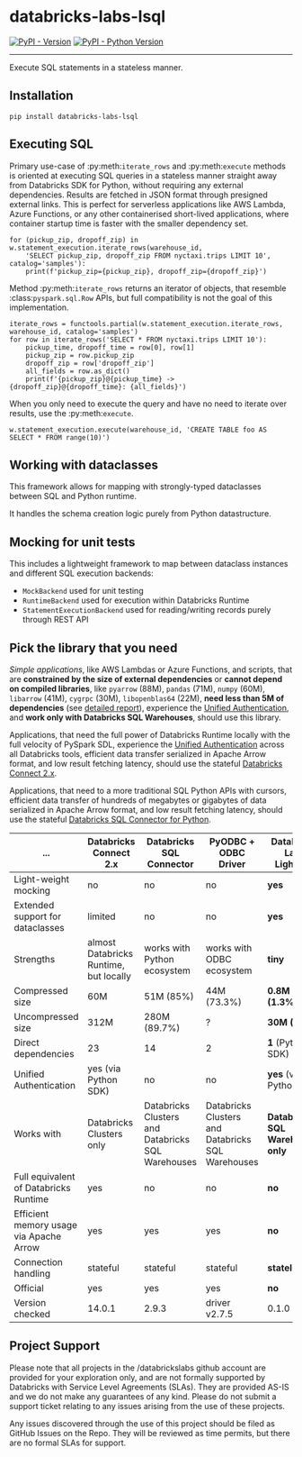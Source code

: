 # databricks-labs-lsql

[![PyPI - Version](https://img.shields.io/pypi/v/databricks-labs-lightsql.svg)](https://pypi.org/project/databricks-labs-lightsql)
[![PyPI - Python Version](https://img.shields.io/pypi/pyversions/databricks-labs-lightsql.svg)](https://pypi.org/project/databricks-labs-lightsql)

-----

Execute SQL statements in a stateless manner.

## Installation

```console
pip install databricks-labs-lsql
```

## Executing SQL

Primary use-case of :py:meth:`iterate_rows` and :py:meth:`execute` methods is oriented at executing SQL queries in
a stateless manner straight away from Databricks SDK for Python, without requiring any external dependencies.
Results are fetched in JSON format through presigned external links. This is perfect for serverless applications
like AWS Lambda, Azure Functions, or any other containerised short-lived applications, where container startup
time is faster with the smaller dependency set.

    for (pickup_zip, dropoff_zip) in w.statement_execution.iterate_rows(warehouse_id,
        'SELECT pickup_zip, dropoff_zip FROM nyctaxi.trips LIMIT 10', catalog='samples'):
        print(f'pickup_zip={pickup_zip}, dropoff_zip={dropoff_zip}')

Method :py:meth:`iterate_rows` returns an iterator of objects, that resemble :class:`pyspark.sql.Row` APIs, but full
compatibility is not the goal of this implementation.

    iterate_rows = functools.partial(w.statement_execution.iterate_rows, warehouse_id, catalog='samples')
    for row in iterate_rows('SELECT * FROM nyctaxi.trips LIMIT 10'):
        pickup_time, dropoff_time = row[0], row[1]
        pickup_zip = row.pickup_zip
        dropoff_zip = row['dropoff_zip']
        all_fields = row.as_dict()
        print(f'{pickup_zip}@{pickup_time} -> {dropoff_zip}@{dropoff_time}: {all_fields}')

When you only need to execute the query and have no need to iterate over results, use the :py:meth:`execute`.

    w.statement_execution.execute(warehouse_id, 'CREATE TABLE foo AS SELECT * FROM range(10)')

## Working with dataclasses

This framework allows for mapping with strongly-typed dataclasses between SQL and Python runtime.

It handles the schema creation logic purely from Python datastructure.

## Mocking for unit tests

This includes a lightweight framework to map between dataclass instances and different SQL execution backends:
- `MockBackend` used for unit testing
- `RuntimeBackend` used for execution within Databricks Runtime
- `StatementExecutionBackend` used for reading/writing records purely through REST API

## Pick the library that you need

_Simple applications_, like AWS Lambdas or Azure Functions, and scripts, that are **constrained by the size of external 
dependencies** or **cannot depend on compiled libraries**, like `pyarrow` (88M), `pandas` (71M), `numpy` (60M), 
`libarrow` (41M), `cygrpc` (30M), `libopenblas64` (22M), **need less than 5M of dependencies** (see [detailed report](docs/comparison.md)), 
experience the [Unified Authentication](https://docs.databricks.com/en/dev-tools/auth.html#databricks-client-unified-authentication),
and **work only with Databricks SQL Warehouses**, should use this library. 

Applications, that need the full power of Databricks Runtime locally with the full velocity of PySpark SDL, experience
the [Unified Authentication](https://docs.databricks.com/en/dev-tools/auth.html#databricks-client-unified-authentication) 
across all Databricks tools, efficient data transfer serialized in Apache Arrow format, and low result fetching latency, 
should use the stateful [Databricks Connect 2.x](https://docs.databricks.com/en/dev-tools/databricks-connect/index.html).

Applications, that need to a more traditional SQL Python APIs with cursors, efficient data transfer of hundreds of
megabytes or gigabytes of data serialized in Apache Arrow format, and low result fetching latency, should use
the stateful [Databricks SQL Connector for Python](https://docs.databricks.com/en/dev-tools/python-sql-connector.html).

| ...                                     | Databricks Connect 2.x                 | Databricks SQL Connector                          | PyODBC + ODBC Driver                              | Databricks Labs LightSQL           |
|-----------------------------------------|----------------------------------------|---------------------------------------------------|---------------------------------------------------|------------------------------------|
 | Light-weight mocking                    | no                                     | no                                                | no                                                | **yes**                            |
 | Extended support for dataclasses        | limited                                | no                                                | no                                                | **yes**                            |
 | Strengths                               | almost Databricks Runtime, but locally | works with Python ecosystem                       | works with ODBC ecosystem                         | **tiny**                           |
 | Compressed size                         | 60M                                    | 51M (85%)                                         | 44M (73.3%)                                       | **0.8M (1.3%)**                    |
 | Uncompressed size                       | 312M                                   | 280M (89.7%)                                      | ?                                                 | **30M (9.6%)**                     |
 | Direct dependencies                     | 23                                     | 14                                                | 2                                                 | **1** (Python SDK)                 |
 | Unified Authentication                  | yes (via Python SDK)                   | no                                                | no                                                | **yes** (via Python SDK)           |
 | Works with                              | Databricks Clusters only               | Databricks Clusters and Databricks SQL Warehouses | Databricks Clusters and Databricks SQL Warehouses | **Databricks SQL Warehouses only** |
 | Full equivalent of Databricks Runtime   | yes                                    | no                                                | no                                                | **no**                             |
 | Efficient memory usage via Apache Arrow | yes                                    | yes                                               | yes                                               | **no**                             |
 | Connection handling                     | stateful                               | stateful                                          | stateful                                          | **stateless**                      |
 | Official                                | yes                                    | yes                                               | yes                                               | **no**                             |
 | Version checked                         | 14.0.1                                 | 2.9.3                                             | driver v2.7.5                                     | 0.1.0                              |

## Project Support
Please note that all projects in the /databrickslabs github account are provided for your exploration only, and are not formally supported by Databricks with Service Level Agreements (SLAs).  They are provided AS-IS and we do not make any guarantees of any kind.  Please do not submit a support ticket relating to any issues arising from the use of these projects.

Any issues discovered through the use of this project should be filed as GitHub Issues on the Repo.  They will be reviewed as time permits, but there are no formal SLAs for support.
